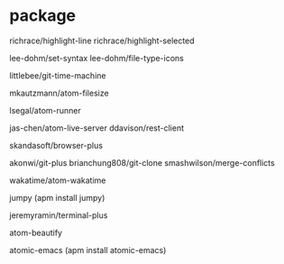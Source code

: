 # package
richrace/highlight-line
richrace/highlight-selected

lee-dohm/set-syntax
lee-dohm/file-type-icons

littlebee/git-time-machine

mkautzmann/atom-filesize

lsegal/atom-runner

jas-chen/atom-live-server
ddavison/rest-client

skandasoft/browser-plus

akonwi/git-plus
brianchung808/git-clone
smashwilson/merge-conflicts

wakatime/atom-wakatime

jumpy (apm install jumpy)

jeremyramin/terminal-plus

atom-beautify

atomic-emacs (apm install atomic-emacs)
